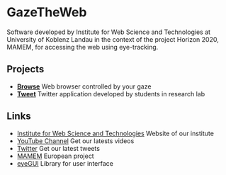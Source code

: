 # GazeTheWeb

Software developed by Institute for Web Science and Technologies at University of Koblenz Landau in the context of the project Horizon 2020, MAMEM, for accessing the web using eye-tracking.

## Projects

* [**Browse**](Browse) Web browser controlled by your gaze
* [**Tweet**](Tweet) Twitter application developed by students in research lab

## Links
* [Institute for Web Science and Technologies](http://west.uni-koblenz.de) Website of our institute
* [YouTube Channel](https://www.youtube.com/channel/UCiM5FSmeFyeU1s4tj_e794Q) Get our latests videos
* [Twitter](https://twitter.com/GazeTheWeb) Get our latest tweets
* [MAMEM](http://www.mamem.eu) European project
* [eyeGUI](https://github.com/raphaelmenges/eyegui) Library for user interface
